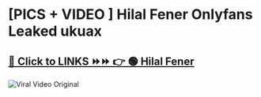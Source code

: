 
 # [PICS + VIDEO ] Hilal Fener  Onlyfans Leaked ukuax

## <h2><a href="https://clipsfans.com/Hilal_Fener_&ref=git">🔗 Click to LINKS ⏩⏩ 👉 🟢 Hilal Fener  </a></h2>

<a href="https://clipsfans.com/Hilal_Fener_&ref=git" rel="nofollow" data-target="animated-image.originalLink"><img src="https://i.ibb.co.com/xMMVF88/686577567.gif" alt="Viral Video Original" style="max-width: 100%; display: inline-block;" data-target="animated-image.originalImage"></a>

